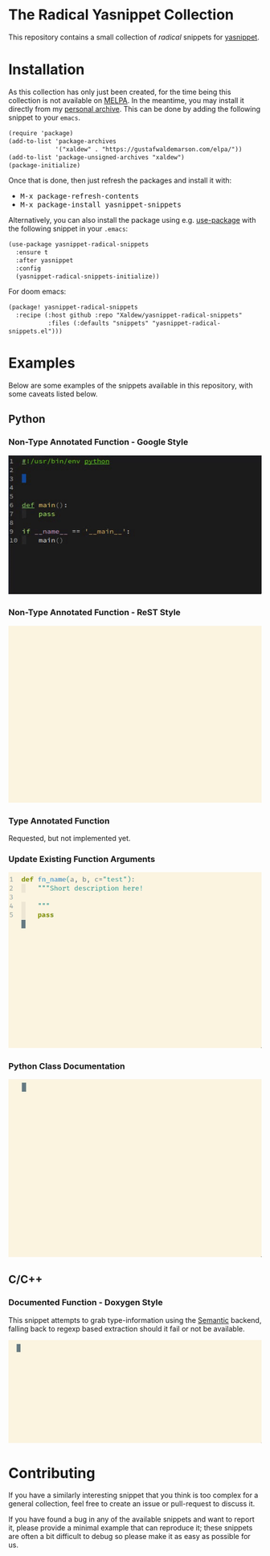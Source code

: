 # The Radical Yasnippet Collection

This repository contains a small collection of *radical* snippets for
[yasnippet](https://github.com/joaotavora/yasnippet).


# Installation

As this collection has only just been created, for the time being this
collection is not available on [MELPA](https://melpa.org/). In the meantime, you
may install it directly from my [personal
archive](https://gustafwaldemarson.com/elpa/). This can be done by adding the
following snippet to your `emacs`.


```emacs-lisp
(require 'package)
(add-to-list 'package-archives
             '("xaldew" . "https://gustafwaldemarson.com/elpa/"))
(add-to-list 'package-unsigned-archives "xaldew")
(package-initialize)
```

Once that is done, then just refresh the packages and install it with:

* <kbd>M-x package-refresh-contents</kbd>
* <kbd>M-x package-install yasnippet-snippets</kbd>


Alternatively, you can also install the package using e.g.
[use-package](https://github.com/jwiegley/use-package) with the following
snippet in your `.emacs`:

```
(use-package yasnippet-radical-snippets
  :ensure t
  :after yasnippet
  :config
  (yasnippet-radical-snippets-initialize))
```

For doom emacs:

```elisp
(package! yasnippet-radical-snippets
  :recipe (:host github :repo "Xaldew/yasnippet-radical-snippets"
           :files (:defaults "snippets" "yasnippet-radical-snippets.el")))
```

# Examples

Below are some examples of the snippets available in this repository, with some
caveats listed below.

## Python

### Non-Type Annotated Function - Google Style

![Google Python Style](./img/fn_google_docstring.gif)

### Non-Type Annotated Function - ReST Style

![ReST Python Style](./img/fn_rest_docstring.gif)

### Type Annotated Function

Requested, but not implemented yet.

### Update Existing Function Arguments

![ReST Python Update](./img/fn_rest_update.gif)

### Python Class Documentation

![Python Class Documentation](./img/class_rest.gif)

## C/C++

### Documented Function - Doxygen Style

This snippet attempts to grab type-information using the
[Semantic](https://www.gnu.org/software/emacs/manual/html_node/emacs/Semantic.html)
backend, falling back to regexp based extraction should it fail or not be
available.

![C++ Function Doxygen](./img/cxx_fn_doxygen.gif)

# Contributing

If you have a similarly interesting snippet that you think is too complex for a
general collection, feel free to create an issue or pull-request to discuss it.

If you have found a bug in any of the available snippets and want to report it,
please provide a minimal example that can reproduce it; these snippets are often
a bit difficult to debug so please make it as easy as possible for us.
